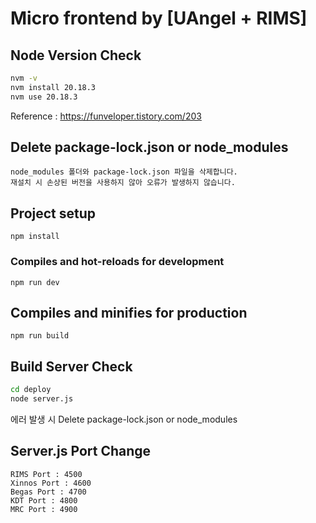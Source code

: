 # Micro frontend by [UAngel + RIMS]

## Node Version Check

```sh
nvm -v
nvm install 20.18.3
nvm use 20.18.3
```

Reference : https://funveloper.tistory.com/203

## Delete package-lock.json or node_modules

```
node_modules 폴더와 package-lock.json 파일을 삭제합니다.
재설치 시 손상된 버전을 사용하지 않아 오류가 발생하지 않습니다.
```

## Project setup

```
npm install
```

### Compiles and hot-reloads for development

```
npm run dev
```

## Compiles and minifies for production

```
npm run build
```

## Build Server Check

```sh
cd deploy
node server.js
```

에러 발생 시 Delete package-lock.json or node_modules

## Server.js Port Change

```
RIMS Port : 4500
Xinnos Port : 4600
Begas Port : 4700
KDT Port : 4800
MRC Port : 4900
```
